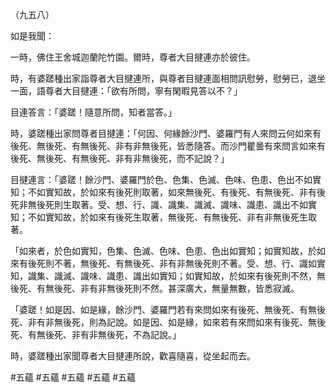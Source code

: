 （九五八）

如是我聞：

一時，佛住王舍城迦蘭陀竹園。爾時，尊者大目揵連亦於彼住。

時，有婆蹉種出家詣尊者大目揵連所，與尊者目揵連面相問訊慰勞，慰勞已，退坐一面，語尊者大目揵連：「欲有所問，寧有閑暇見答以不？」

目連答言：「婆蹉！隨意所問，知者當答。」

時，婆蹉種出家問尊者目揵連：「何因、何緣餘沙門、婆羅門有人來問云何如來有後死、無後死、有無後死、非有非無後死，皆悉隨答。而沙門瞿曇有來問言如來有後死、無後死、有無後死、非有非無後死，而不記說？」

目揵連言：「婆蹉！餘沙門、婆羅門於色、色集、色滅、色味、色患、色出不如實知；不如實知故，於如來有後死則取著，如來無後死、有後死、有無後死、非有後死非無後死則生取著。受、想、行、識、識集、識滅、識味、識患、識出不如實知；不如實知故，於如來有後死生取著，無後死、有無後死、非有非無後死生取著。

「如來者，於色如實知，色集、色滅、色味、色患、色出如實知；如實知故，於如來有後死則不著，無後死、有無後死、非有非無後死則不著。受、想、行、識如實知，識集、識滅、識味、識患、識出如實知；如實知故，於如來有後死則不然，無後死、有無後死、非有非無後死則不然。甚深廣大，無量無數，皆悉寂滅。

「婆蹉！如是因、如是緣，餘沙門、婆羅門若有來問如來有後死、無後死、有無後死、非有非無後死，則為記說。如是因、如是緣，如來若有來問如來有後死、無後死、有無後死、非有非無後死，不為記說。」

時，婆蹉種出家聞尊者大目揵連所說，歡喜隨喜，從坐起而去。





#五蘊
#五蘊
#五蘊
#五蘊
#五蘊
